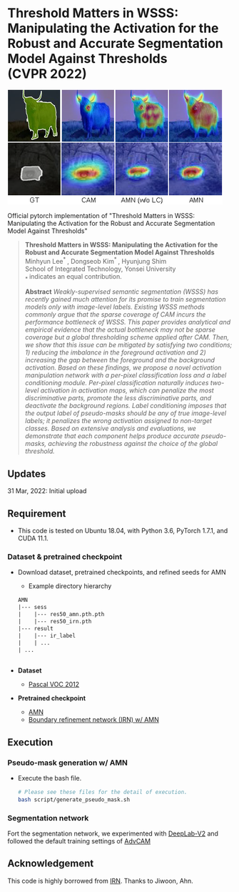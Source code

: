 # Threshold Matters in WSSS: Manipulating the Activation for the Robust and Accurate Segmentation Model Against Thresholds<br>(CVPR 2022)

![](https://github.com/gaviotas/AMN/blob/main/figure/AMN.png?raw=true)

Official pytorch implementation of "Threshold Matters in WSSS: Manipulating the Activation for the Robust and Accurate Segmentation Model Against Thresholds"

> __Threshold Matters in WSSS: Manipulating the Activation for the Robust and Accurate Segmentation Model Against Thresholds__ <br>
> Minhyun Lee<sup>* </sup>, Dongseob Kim<sup>* </sup>, Hyunjung Shim <br>
> School of Integrated Technology, Yonsei University <br>
> <sub>* </sub> indicates an equal contribution. <br>
>
> __Abstract__ _Weakly-supervised semantic segmentation (WSSS) has recently gained much attention for its promise to train segmentation models only with image-level labels. Existing WSSS methods commonly argue that the sparse coverage of CAM incurs the performance bottleneck of WSSS. This paper provides analytical and empirical evidence that the actual bottleneck may not be sparse coverage but a global thresholding scheme applied after CAM. Then, we show that this issue can be mitigated by satisfying two conditions; 1) reducing the imbalance in the foreground activation and 2) increasing the gap between the foreground and the background activation. Based on these findings, we propose a novel activation manipulation network with a per-pixel classification loss and a label conditioning module. Per-pixel classification naturally induces two-level activation in activation maps, which can penalize the most discriminative parts, promote the less discriminative parts, and deactivate the background regions. Label conditioning imposes that the output label of pseudo-masks should be any of true image-level labels; it penalizes the wrong activation assigned to non-target classes. Based on extensive analysis and evaluations, we demonstrate that each component helps produce accurate pseudo-masks, achieving the robustness against the choice of the global threshold._



## Updates

31 Mar, 2022: Initial upload



## Requirement 

- This code is tested on Ubuntu 18.04, with Python 3.6, PyTorch 1.7.1, and CUDA 11.1.

### Dataset & pretrained checkpoint

- Download dataset, pretrained checkpoints, and refined seeds for AMN
  - Example directory hierarchy
  ```
  AMN
  |--- sess
  |    |--- res50_amn.pth.pth
  |    |--- res50_irn.pth
  |--- result
  |    |--- ir_label
  |    | ...
  | ...
       
  ```

- **Dataset**

  - [Pascal VOC 2012](http://host.robots.ox.ac.uk/pascal/VOC/voc2012/) 

- **Pretrained checkpoint**

  - [AMN](https://drive.google.com/file/d/1aGrXnjA2M33acP0BWlCNFCrkZ-8h84sw/view?usp=sharing)
  - [Boundary refinement network (IRN) w/ AMN](https://drive.google.com/file/d/1UqzFPQVugX1SgnO9W5FmdFdlo0XBwPlq/view?usp=sharing)

  

## Execution

### Pseudo-mask generation w/ AMN

- Execute the bash file.
    ```bash
    # Please see these files for the detail of execution.
    bash script/generate_pseudo_mask.sh
    ```

### Segmentation network
Fort the segmentation network, we experimented with [DeepLab-V2](https://github.com/kazuto1011/deeplab-pytorch) and followed the default training settings of [AdvCAM](https://github.com/jbeomlee93/AdvCAM)


## Acknowledgement
This code is highly borrowed from [IRN](https://github.com/jiwoon-ahn/irn). Thanks to Jiwoon, Ahn.
